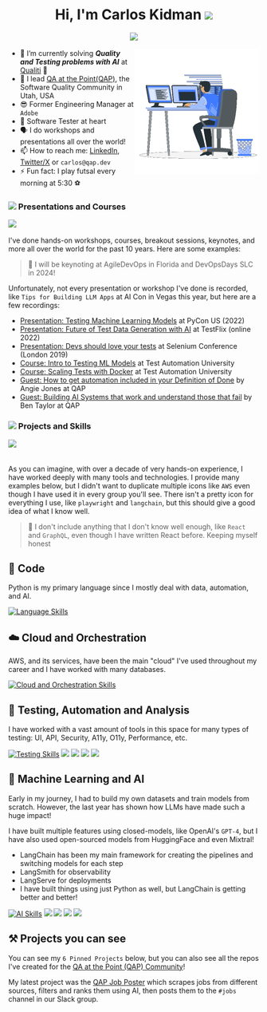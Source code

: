 <h1 align="center"><b>Hi, I'm Carlos Kidman </b><img src="https://media.giphy.com/media/hvRJCLFzcasrR4ia7z/giphy.gif" width="35"></h1>
<!--  -->
<p align="center">
  <a href="https://github.com/DenverCoder1/readme-typing-svg"><img src="https://readme-typing-svg.herokuapp.com?font=Proxima-Nova&color=cyan&size=25&center=true&vCenter=true&width=600&height=100&lines=Director+of+Engineering+at+Qualiti.ai&hearts;++;Quality+Architect,;AI+Engineer,;and+Founder+of+QA+at+the+Point<3"></a>
</p>

<picture><img align="right" src="https://github.com/0xAbdulKhalid/0xAbdulKhalid/raw/main/assets/mdImages/Right_Side.gif" width = 250px></picture>

- 🔭 I’m currently solving ***Quality and Testing problems with AI*** at [Qualiti](https://qualiti.ai) 🐨
- 🌱 I lead [QA at the Point(QAP)](https://qap.dev), the Software Quality Community in Utah, USA
- 😎 Former Engineering Manager at `Adobe`
- 🧡 Software Tester at heart
- 🗣️ I do workshops and presentations all over the world!
- 📫 How to reach me: [LinkedIn](https://www.linkedin.com/in/carlos-kidman/), [Twitter/X](https://twitter.com/CarlosKidman) or `carlos@qap.dev`
- ⚡ Fun fact: I play futsal every morning at 5:30 ⚽

### <img src="https://media.giphy.com/media/f7HEZhXsL7a1eXPdMX/giphy.gif" width="25"><b> Presentations and Courses</b>

<img src="https://user-images.githubusercontent.com/73097560/115834477-dbab4500-a447-11eb-908a-139a6edaec5c.gif"><br>

I've done hands-on workshops, courses, breakout sessions, keynotes, and more all over the world for the past 10 years. Here are some examples:

> 🎉 I will be keynoting at AgileDevOps in Florida and DevOpsDays SLC in 2024!

Unfortunately, not every presentation or workshop I've done is recorded, like `Tips for Building LLM Apps` at AI Con in Vegas this year, but here are a few recordings:

* [Presentation: Testing Machine Learning Models](https://youtu.be/UHbBU8gz7Dw?si=nXpdPVgFThSNSQRQ) at PyCon US (2022)
* [Presentation: Future of Test Data Generation with AI](https://youtu.be/iYngoCRnM1Q?si=p6pXGG83B8V-BLx3) at TestFlix (online 2022)
* [Presentation: Devs should love your tests](https://youtu.be/MAvXluvVv5o?si=P-p4rQUR7wJ7vNcc) at Selenium Conference (London 2019)
* [Course: Intro to Testing ML Models](https://testautomationu.applitools.com/testing-machine-learning-models/) at Test Automation University
* [Course: Scaling Tests with Docker](https://testautomationu.applitools.com/scaling-tests-with-docker/) at Test Automation University
* [Guest: How to get automation included in your Definition of Done](https://youtu.be/TYBk-KScGuY?si=ydqugwul27le77M8) by Angie Jones at QAP
* [Guest: Building AI Systems that work and understand those that fail](https://youtu.be/cUeEabJaJQc?si=nJVZ-wJxZsy8LhNX) by Ben Taylor at QAP

### <img src="https://media2.giphy.com/media/QssGEmpkyEOhBCb7e1/giphy.gif?cid=ecf05e47a0n3gi1bfqntqmob8g9aid1oyj2wr3ds3mg700bl&rid=giphy.gif" width ="25"><b> Projects and Skills</b>

<img src="https://user-images.githubusercontent.com/73097560/115834477-dbab4500-a447-11eb-908a-139a6edaec5c.gif"><br><br>

As you can imagine, with over a decade of very hands-on experience, I have worked deeply with many tools and technologies. I provide many examples below, but I didn't want to duplicate multiple icons like `AWS` even though I have used it in every group you'll see. There isn't a pretty icon for everything I use, like `playwright` and `langchain`, but this should give a good idea of what I know well.

> 🤔 I don't include anything that I don't know well enough, like `React` and `GraphQL`, even though I have written React before. Keeping myself honest

## 🐍 Code

Python is my primary language since I mostly deal with data, automation, and AI.

[![Language Skills](https://skillicons.dev/icons?i=py,ts,js,bash,cs,dotnet,vscode,vim,bun,git,github,gitlab)](https://skillicons.dev)

## ☁️ Cloud and Orchestration

AWS, and its services, have been the main "cloud" I've used throughout my career and I have worked with many databases.

[![Cloud and Orchestration Skills](https://skillicons.dev/icons?i=aws,docker,dynamodb,gcp,kubernetes,linux,mongodb,mysql,postgres,redis,sqlite,supabase,terraform)](https://skillicons.dev)

## 🧪 Testing, Automation and Analysis

I have worked with a vast amount of tools in this space for many types of testing: UI, API, Security, A11y, O11y, Performance, etc.

[![Testing Skills](https://skillicons.dev/icons?i=elasticsearch,fastapi,githubactions,gherkin,grafana,jenkins,postman,prometheus,selenium,sentry)](https://skillicons.dev)
<img src="https://pipedream.com/s.v0/app_JQh7o2/logo/orig" width="50">
<img src="https://cdn.sanity.io/images/o0o2tn5x/production/13b9c8412093e2f0cdb5495e1f59144967fa1664-512x512.jpg" width="50">
<img src="https://upload.wikimedia.org/wikipedia/commons/thumb/e/ef/K6-logo.svg/1200px-K6-logo.svg.png" width="50">
<img src="https://www.drupal.org/files/styles/grid-4-2x/public/datadog-logo-purple.png?itok=1gen8ZoL" width="50">

## 🤖 Machine Learning and AI

Early in my journey, I had to build my own datasets and train models from scratch. However, the last year has shown how LLMs have made such a huge impact!

I have built multiple features using closed-models, like OpenAI's `GPT-4`, but I have also used open-sourced models from HuggingFace and even Mixtral!

* LangChain has been my main framework for creating the pipelines and switching models for each step
* LangSmith for observability
* LangServe for deployments
* I have built things using just Python as well, but LangChain is getting better and better!

[![AI Skills](https://skillicons.dev/icons?i=opencv,pytorch,sklearn,tensorflow)](https://skillicons.dev)
<img src="https://tshirtgeek.co/wp-content/uploads/2021/08/com040-scaled.jpg" width="50">
<img src="https://pandas.pydata.org/static/img/favicon_white.ico" width="50">
<img src="https://static.vecteezy.com/system/resources/previews/022/227/364/original/openai-chatgpt-logo-icon-free-png.png" width="50">
<img src="https://avatars.githubusercontent.com/u/126733545?s=200&v=4" width="50">

## ⚒️ Projects you can see

You can see my `6 Pinned Projects` below, but you can also see all the repos I've created for the [QA at the Point (QAP) Community](https://github.com/qa-at-the-point)!

My latest project was the [QAP Job Poster](https://qa-at-the-point/job-scraper) which scrapes jobs from different sources, filters and ranks them using AI, then posts them to the `#jobs` channel in our Slack group.
